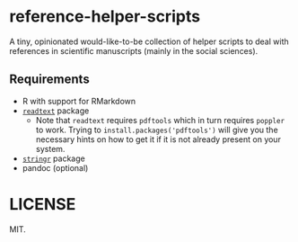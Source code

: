 # reference-helper-scripts

A tiny, opinionated would-like-to-be collection of helper scripts to deal with references in scientific manuscripts (mainly in the social sciences).

## Requirements

- R with support for RMarkdown
- [`readtext`](https://rdocumentation.org/packages/readtext/versions/0.80) package
  - Note that `readtext` requires `pdftools` which in turn requires `poppler` to work. Trying to `install.packages('pdftools')` will give you the necessary hints on how to get it if it is not already present on your system.
- [`stringr`](https://cran.r-project.org/web/packages/stringr/index.html) package
- pandoc (optional)

# LICENSE

MIT.
